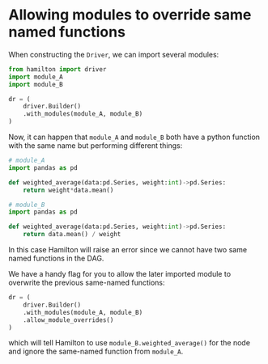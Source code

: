 # Allowing modules to override same named functions

When constructing the ``Driver``, we can import several modules:

```python
from hamilton import driver
import module_A
import module_B

dr = (
    driver.Builder()
    .with_modules(module_A, module_B)
)
```

Now, it can happen that ``module_A`` and ``module_B`` both have a python function with the same name but performing different things:

```python
# module_A
import pandas as pd

def weighted_average(data:pd.Series, weight:int)->pd.Series:
    return weight*data.mean()
```

```python
# module_B
import pandas as pd

def weighted_average(data:pd.Series, weight:int)->pd.Series:
    return data.mean() / weight
```


In this case Hamilton will raise an error since we cannot have two same named functions in the DAG.

We have a handy flag for you to allow the later imported module to overwrite the previous same-named functions:

```python
dr = (
    driver.Builder()
    .with_modules(module_A, module_B)
    .allow_module_overrides()
)
```

which will tell Hamilton to use ``module_B.weighted_average()`` for the node and ignore the same-named function from ``module_A``.
